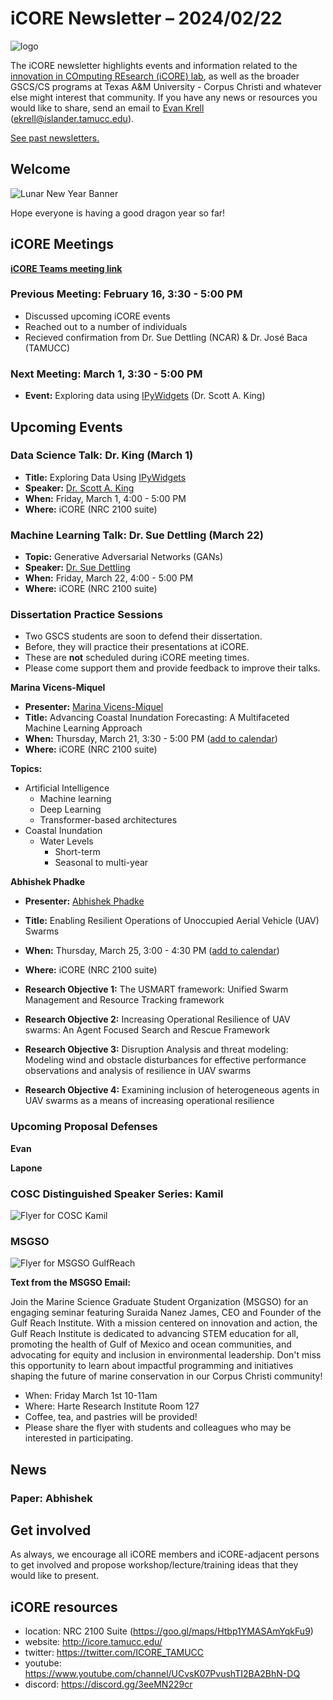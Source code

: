 # iCORE Newsletter – 2024/02/22

![logo](../img/logo_plain_sm.jpg)

The iCORE newsletter highlights events and information related to the [innovation in COmputing REsearch (iCORE) lab](https://icore.tamucc.edu/),
as well as the broader GSCS/CS programs at Texas A&M University - Corpus Christi and whatever else might interest that community.
If you have any news or resources you would like to share, send an email to [Evan Krell](https://scholar.google.com/citations?user=jLuwYGAAAAAJ&hl=en) (ekrell@islander.tamucc.edu).

[See past newsletters.](https://github.com/ekrell/icore_website/tree/main/news)

## Welcome

![Lunar New Year Banner](../img/LNY2024.jpg)

Hope everyone is having a good dragon year so far!

## iCORE Meetings

**[iCORE Teams meeting link](https://teams.microsoft.com/l/meetup-join/19%3Ameeting_NzFjYmU3NWQtYWM4OS00ZGE3LTk1NWEtZjU4NDMzODE5ZWZi%40thread.v2/0?context=%7B%22Tid%22%3A%2234cbfaf1-67a6-4781-a9ca-514eb2550b66%22%2C%22Oid%22%3A%22994c008b-0707-4f3c-8ac0-73b65e733430%22%2C%22MessageId%22%3A%220%22%7D)**

### Previous Meeting: February 16, 3:30 - 5:00 PM

- Discussed upcoming iCORE events
- Reached out to a number of individuals
- Recieved confirmation from Dr. Sue Dettling (NCAR) & Dr. José Baca (TAMUCC)

### Next Meeting: March 1, 3:30 - 5:00 PM

- **Event:** Exploring data using [IPyWidgets](https://ipywidgets.readthedocs.io/en/stable/) (Dr. Scott A. King)

## Upcoming Events

### Data Science Talk: Dr. King (March 1)

- **Title:** Exploring Data Using [IPyWidgets](https://ipywidgets.readthedocs.io/en/stable/)
- **Speaker:** [Dr. Scott A. King](http://faculty.tamucc.edu/sking/)
- **When:** Friday, March 1, 4:00 - 5:00 PM
- **Where:** iCORE (NRC 2100 suite)

### Machine Learning Talk: Dr. Sue Dettling (March 22)

- **Topic:** Generative Adversarial Networks (GANs)
- **Speaker:** [Dr. Sue Dettling](https://staff.ucar.edu/users/dettling)
- **When:** Friday, March 22, 4:00 - 5:00 PM
- **Where:** iCORE (NRC 2100 suite)

### Dissertation Practice Sessions

- Two GSCS students are soon to defend their dissertation.
- Before, they will practice their presentations at iCORE.
- These are **not** scheduled during iCORE meeting times.
- Please come support them and provide feedback to improve their talks. 

**Marina Vicens-Miquel** 

- **Presenter:** [Marina Vicens-Miquel](https://marinavicensmiquel.github.io/)
- **Title:** Advancing Coastal Inundation Forecasting: A Multifaceted Machine Learning Approach
- **When:** Thursday, March 21, 3:30 - 5:00 PM  ([add to calendar]())
- **Where:** iCORE (NRC 2100 suite)

**Topics:**
- Artificial Intelligence
  - Machine learning
  - Deep Learning
  - Transformer-based architectures
- Coastal Inundation
  - Water Levels
    - Short-term
    - Seasonal to multi-year

**Abhishek Phadke**

- **Presenter:** [Abhishek Phadke](https://sites.google.com/view/abhishek-phadke)
- **Title:** Enabling Resilient Operations of Unoccupied Aerial Vehicle (UAV) Swarms
- **When:** Thursday, March 25, 3:00 - 4:30 PM  ([add to calendar]())
- **Where:** iCORE (NRC 2100 suite)

- **Research Objective 1:** The USMART framework: Unified Swarm Management and Resource Tracking framework
- **Research Objective 2:** Increasing Operational Resilience of UAV swarms: An Agent Focused Search and Rescue Framework
- **Research Objective 3:** Disruption Analysis and threat modeling: Modeling wind and obstacle disturbances for effective performance observations and analysis of resilience in UAV swarms
- **Research Objective 4:** Examining inclusion of heterogeneous agents in UAV swarms as a means of increasing operational resilience

### Upcoming Proposal Defenses

**Evan**

**Lapone**

### COSC Distinguished Speaker Series: Kamil 

![Flyer for COSC Kamil](../img/kamil_cybersec.jpg)

### MSGSO 

![Flyer for MSGSO GulfReach](../img/msgso_gulfreach.jpg)

**Text from the MSGSO Email:**

Join the Marine Science Graduate Student Organization (MSGSO) for an engaging seminar featuring Suraida Nanez James, CEO and Founder of the Gulf Reach Institute. With a mission centered on innovation and action, the Gulf Reach Institute is dedicated to advancing STEM education for all, promoting the health of Gulf of Mexico and ocean communities, and advocating for equity and inclusion in environmental leadership. Don't miss this opportunity to learn about impactful programming and initiatives shaping the future of marine conservation in our Corpus Christi community!

- When: Friday March 1st 10-11am
- Where: Harte Research Institute Room 127
- Coffee, tea, and pastries will be provided!
- Please share the flyer with students and colleagues who may be interested in participating. 

## News

### Paper: Abhishek








## Get involved

As always, we encourage all iCORE members and iCORE-adjacent persons to get involved and propose workshop/lecture/training ideas that they would like to present.

## iCORE resources

- location: NRC 2100 Suite (https://goo.gl/maps/Htbp1YMASAmYqkFu9)
- website: http://icore.tamucc.edu/
- twitter: https://twitter.com/ICORE_TAMUCC
- youtube: https://www.youtube.com/channel/UCvsK07PvushTI2BA2BhN-DQ
- discord: https://discord.gg/3eeMN229cr

